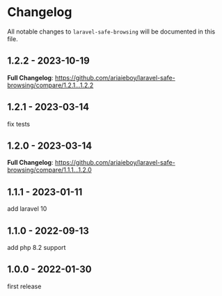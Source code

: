 # Changelog

All notable changes to `laravel-safe-browsing` will be documented in this file.

## 1.2.2 - 2023-10-19

**Full Changelog**: https://github.com/ariaieboy/laravel-safe-browsing/compare/1.2.1...1.2.2

## 1.2.1 - 2023-03-14

fix tests

## 1.2.0 - 2023-03-14

**Full Changelog**: https://github.com/ariaieboy/laravel-safe-browsing/compare/1.1.1...1.2.0

## 1.1.1 - 2023-01-11

add laravel 10

## 1.1.0 - 2022-09-13

add php 8.2 support

## 1.0.0 - 2022-01-30

first release
